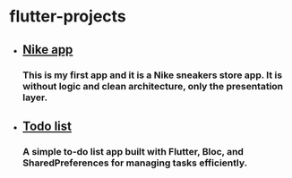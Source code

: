 <h1>flutter-projects</h1>

<ul>
  <li>
    <h2><a href="https://github.com/moheb2002/Nike">Nike app</a></h2>
    <h3>This is my first app and it is a Nike sneakers store app. It is without logic and clean architecture, only the presentation layer.</h3>
  </li>
  <li>
    <h2><a href="https://github.com/moheb2002/todo_list">Todo list</a></h2>
    <h3>A simple to-do list app built with Flutter, Bloc, and SharedPreferences for managing tasks efficiently.</h3>
  </li>
</ul>
